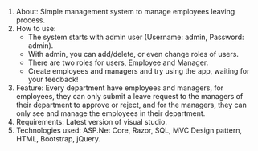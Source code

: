 1.	About: Simple management system to manage employees leaving process.
2.	How to use: 
    - The system starts with admin user (Username: admin, Password: admin).
    - With admin, you can add/delete, or even change roles of users.
    - There are two roles for users, Employee and Manager.
    - Create employees and managers and try using the app, waiting for your feedback!
3.	Feature: Every department have employees and managers, for employees, they can only submit a leave request to the managers of their department to approve or reject, and for the managers, they can only see and manage the employees in their department.
4.	Requirements: Latest version of visual studio.
5.	Technologies used: ASP.Net Core, Razor, SQL, MVC Design pattern, HTML, Bootstrap, jQuery.

